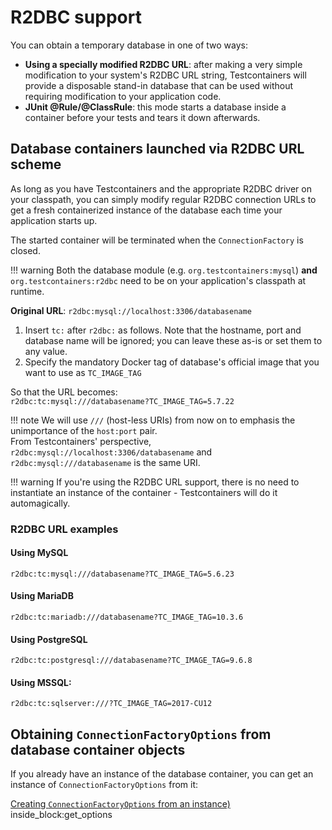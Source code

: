 # R2DBC support

You can obtain a temporary database in one of two ways:

 * **Using a specially modified R2DBC URL**: after making a very simple modification to your system's R2DBC URL string, Testcontainers will provide a disposable stand-in database that can be used without requiring modification to your application code.
 * **JUnit @Rule/@ClassRule**: this mode starts a database inside a container before your tests and tears it down afterwards.

## Database containers launched via R2DBC URL scheme

As long as you have Testcontainers and the appropriate R2DBC driver on your classpath, you can simply modify regular R2DBC connection URLs to get a fresh containerized instance of the database each time your application starts up.

The started container will be terminated when the `ConnectionFactory` is closed.

!!! warning
    Both the database module (e.g. `org.testcontainers:mysql`) **and** `org.testcontainers:r2dbc` need to be on your application's classpath at runtime.

**Original URL**: `r2dbc:mysql://localhost:3306/databasename`

1. Insert `tc:` after `r2dbc:` as follows. Note that the hostname, port and database name will be ignored; you can leave these as-is or set them to any value.
1. Specify the mandatory Docker tag of database's official image that you want to use as `TC_IMAGE_TAG`

So that the URL becomes:  
`r2dbc:tc:mysql:///databasename?TC_IMAGE_TAG=5.7.22`

!!! note
    We will use `///` (host-less URIs) from now on to emphasis the unimportance of the `host:port` pair.  
    From Testcontainers' perspective, `r2dbc:mysql://localhost:3306/databasename` and `r2dbc:mysql:///databasename` is the same URI.

!!! warning
    If you're using the R2DBC URL support, there is no need to instantiate an instance of the container - Testcontainers will do it automagically.

### R2DBC URL examples

#### Using MySQL

`r2dbc:tc:mysql:///databasename?TC_IMAGE_TAG=5.6.23`

#### Using MariaDB

`r2dbc:tc:mariadb:///databasename?TC_IMAGE_TAG=10.3.6`

#### Using PostgreSQL

`r2dbc:tc:postgresql:///databasename?TC_IMAGE_TAG=9.6.8`

#### Using MSSQL:

`r2dbc:tc:sqlserver:///?TC_IMAGE_TAG=2017-CU12`

## Obtaining `ConnectionFactoryOptions` from database container objects

If you already have an instance of the database container, you can get an instance of `ConnectionFactoryOptions` from it:
<!--codeinclude--> 
[Creating `ConnectionFactoryOptions` from an instance)](../../../modules/postgresql/src/test/java/org/testcontainers/containers/PostgreSQLR2DBCDatabaseContainerTest.java) inside_block:get_options
<!--/codeinclude-->
